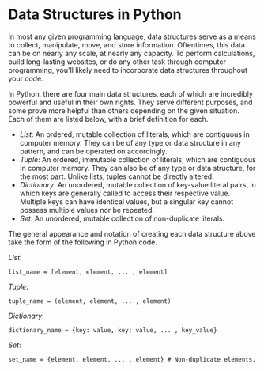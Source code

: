 # Data Structures in Python

In most any given programming language, data structures serve as a means to collect, manipulate, move, and store information. Oftentimes, this data can be on nearly any scale, at nearly any capacity. To perform calculations, build long-lasting websites, or do any other task through computer programming, you'll likely need to incorporate data structures throughout your code.

In Python, there are four main data structures, each of which are incredibly powerful and useful in their own rights. They serve different purposes, and some prove more helpful than others depending on the given situation. Each of them are listed below, with a brief definition for each.

- _List_: An ordered, mutable collection of literals, which are contiguous in computer memory. They can be of any type or data structure in any pattern, and can be operated on accordingly.
- _Tuple_: An ordered, immutable collection of literals, which are contiguous in computer memory. They can also be of any type or data structure, for the most part. Unlike lists, tuples cannot be directly altered.
- _Dictionary_: An unordered, mutable collection of key-value literal pairs, in which keys are generally called to access their respective value. Multiple keys can have identical values, but a singular key cannot possess multiple values nor be repeated.
- _Set_: An unordered, mutable collection of non-duplicate literals.

The general appearance and notation of creating each data structure above take the form of the following in Python code.

_List_:
```
list_name = [element, element, ... , element]
```

_Tuple_:
```
tuple_name = (element, element, ... , element)
```

_Dictionary_:
```
dictionary_name = {key: value, key: value, ... , key_value}
```

_Set_:
```
set_name = {element, element, ... , element} # Non-duplicate elements.
```
